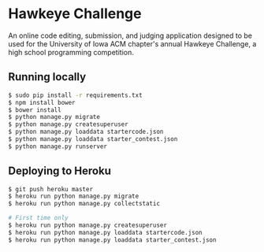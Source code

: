 # Hawkeye Challenge

An online code editing, submission, and judging application designed to be used for the University of Iowa ACM chapter's
annual Hawkeye Challenge, a high school programming competition.

## Running locally
```sh
$ sudo pip install -r requirements.txt
$ npm install bower
$ bower install
$ python manage.py migrate
$ python manage.py createsuperuser
$ python manage.py loaddata startercode.json
$ python manage.py loaddata starter_contest.json
$ python manage.py runserver
```

## Deploying to Heroku
```sh
$ git push heroku master
$ heroku run python manage.py migrate
$ heroku run python manage.py collectstatic

# First time only
$ heroku run python manage.py createsuperuser
$ heroku run python manage.py loaddata startercode.json
$ heroku run python manage.py loaddata starter_contest.json
```
